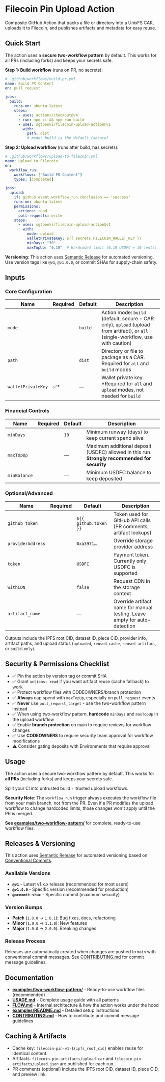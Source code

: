 # Filecoin Pin Upload Action

Composite GitHub Action that packs a file or directory into a UnixFS CAR, uploads it to Filecoin, and publishes artifacts and metadata for easy reuse.

## Quick Start

The action uses a **secure two-workflow pattern** by default. This works for all PRs (including forks) and keeps your secrets safe.

**Step 1: Build workflow** (runs on PR, no secrets):
```yaml
# .github/workflows/build-pr.yml
name: Build PR Content
on: pull_request

jobs:
  build:
    runs-on: ubuntu-latest
    steps:
      - uses: actions/checkout@v4
      - run: npm ci && npm run build
      - uses: sgtpooki/filecoin-upload-action@v1
        with:
          path: dist
          # mode: build is the default (secure)
```

**Step 2: Upload workflow** (runs after build, has secrets):
```yaml
# .github/workflows/upload-to-filecoin.yml
name: Upload to Filecoin
on:
  workflow_run:
    workflows: ["Build PR Content"]
    types: [completed]

jobs:
  upload:
    if: github.event.workflow_run.conclusion == 'success'
    runs-on: ubuntu-latest
    permissions:
      actions: read
      pull-requests: write
    steps:
      - uses: sgtpooki/filecoin-upload-action@v1
        with:
          mode: upload
          walletPrivateKey: ${{ secrets.FILECOIN_WALLET_KEY }}
          minDays: "30"
          maxTopUp: "0.10"  # Hardcoded limit (0.10 USDFC = 10 cents)
```

**Versioning**: This action uses [Semantic Release](https://semantic-release.gitbook.io/) for automated versioning. Use version tags like `@v1`, `@v1.0.0`, or commit SHAs for supply-chain safety.

## Inputs

### Core Configuration

| Name | Required | Default | Description |
| --- | --- | --- | --- |
| `mode` | | `build` | Action mode: `build` (default, secure - CAR only), `upload` (upload from artifact), or `all` (single-workflow, use with caution) |
| `path` | | `dist` | Directory or file to package as a CAR. Required for `all` and `build` modes |
| `walletPrivateKey` | ✅* | — | Wallet private key. *Required for `all` and `upload` modes, not needed for `build` |

### Financial Controls

| Name | Required | Default | Description |
| --- | --- | --- | --- |
| `minDays` | | `10` | Minimum runway (days) to keep current spend alive |
| `maxTopUp` | | — | Maximum additional deposit (USDFC) allowed in this run. **Strongly recommended for security** |
| `minBalance` | | — | Minimum USDFC balance to keep deposited |

### Optional/Advanced

| Name | Required | Default | Description |
| --- | --- | --- | --- |
| `github_token` | | `${{ github.token }}` | Token used for GitHub API calls (PR comments, artifact lookups) |
| `providerAddress` | | `0xa3971…` | Override storage provider address |
| `token` | | `USDFC` | Payment token. Currently only USDFC is supported |
| `withCDN` | | `false` | Request CDN in the storage context |
| `artifact_name` | | — | Override artifact name for manual testing. Leave empty for auto-detection |

Outputs include the IPFS root CID, dataset ID, piece CID, provider info, artifact paths, and upload status (`uploaded`, `reused-cache`, `reused-artifact`, or `build-only`).

## Security & Permissions Checklist

- ✅ Pin the action by version tag or commit SHA
- ✅ Grant `actions: read` if you want artifact reuse (cache fallback) to work
- ✅ Protect workflow files with CODEOWNERS/branch protection
- ✅ **Always** cap spend with `maxTopUp`, especially on `pull_request` events
- ✅ **Never** use `pull_request_target` - use the two-workflow pattern instead
- ✅ When using two-workflow pattern, **hardcode** `minDays` and `maxTopUp` in the upload workflow
- ✅ Enable **branch protection** on main to require reviews for workflow changes
- ✅ Use **CODEOWNERS** to require security team approval for workflow modifications
- ⚠️ Consider gating deposits with Environments that require approval

## Usage

The action uses a secure two-workflow pattern by default. This works for **all PRs** (including forks) and keeps your secrets safe.

Split your CI into untrusted build + trusted upload workflows.

**Security Note**: The `workflow_run` trigger always executes the workflow file from your main branch, not from the PR. Even if a PR modifies the upload workflow to change hardcoded limits, those changes won't apply until the PR is merged.

**See [examples/two-workflow-pattern/](./examples/two-workflow-pattern/)** for complete, ready-to-use workflow files.

## Releases & Versioning

This action uses [Semantic Release](https://semantic-release.gitbook.io/) for automated versioning based on [Conventional Commits](https://www.conventionalcommits.org/).

### Available Versions

- **`@v1`** - Latest v1.x.x release (recommended for most users)
- **`@v1.0.0`** - Specific version (recommended for production)
- **`@<commit-sha>`** - Specific commit (maximum security)

### Version Bumps

- **Patch** (`1.0.0` → `1.0.1`): Bug fixes, docs, refactoring
- **Minor** (`1.0.0` → `1.1.0`): New features
- **Major** (`1.0.0` → `2.0.0`): Breaking changes

### Release Process

Releases are automatically created when changes are pushed to `main` with conventional commit messages. See [CONTRIBUTING.md](./CONTRIBUTING.md) for commit message guidelines.

## Documentation

- **[examples/two-workflow-pattern/](./examples/two-workflow-pattern/)** - Ready-to-use workflow files (recommended)
- **[USAGE.md](./USAGE.md)** - Complete usage guide with all patterns
- **[FLOW.md](./FLOW.md)** - Internal architecture & how the action works under the hood
- **[examples/README.md](./examples/README.md)** - Detailed setup instructions
- **[CONTRIBUTING.md](./CONTRIBUTING.md)** - How to contribute and commit message guidelines

## Caching & Artifacts

- Cache key: `filecoin-pin-v1-${ipfs_root_cid}` enables reuse for identical content.
- Artifacts: `filecoin-pin-artifacts/upload.car` and `filecoin-pin-artifacts/upload.json` are published for each run.
- PR comments (optional) include the IPFS root CID, dataset ID, piece CID, and preview link.
